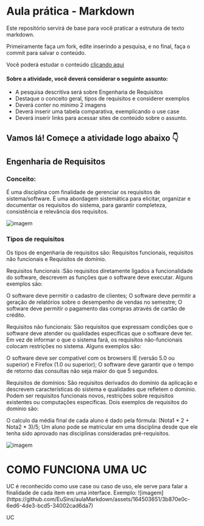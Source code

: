 # Aula prática - Markdown

Este repositório servirá de base para você praticar a estrutura de texto markdown. 

Primeiramente faça um fork, edite inserindo a pesquisa, e no final, faça o commit para salvar o conteúdo.

Você poderá estudar o conteúdo [clicando aqui](https://docs.pipz.com/central-de-ajuda/learning-center/guia-basico-de-markdown#open)

#### Sobre a atividade, você deverá considerar o seguinte assunto:

- A pesquisa descritiva será sobre Engenharia de Requisitos
- Destaque o conceito geral, tipos de requisitos e considerer exemplos
- Deverá conter no mínimo 2 imagens
- Deverá inserir uma tabela comparativa, exemplicando o use case
- Deverá inserir links para acessar sites de conteúdo sobre o assunto.


## Vamos lá! Começe a atividade logo abaixo 👇


## Engenharia de Requisitos

### Conceito:

É uma disciplina com finalidade de gerenciar os requisitos de sistema/software. É uma abordagem sistemática para elicitar, organizar e documentar os requisitos do sistema, para garantir completeza, consistência e relevância dos requisitos.

![imagem](https://arquivo.devmedia.com.br/artigos/Fabio_Gomes_Rocha/Engenharia_Requisitos/Engenharia_Requisitos_1.jpg)

### Tipos de requisitos

Os tipos de engenharia de requisitos são: Requisitos funcionais, requisitos não funcionais e Requisitos de domínio. 

Requisitos funcionais :São requisitos diretamente ligados a funcionalidade do software, descrevem as funções que o software deve executar. Alguns exemplos são:

O software deve permitir o cadastro de clientes;
O software deve permitir a geração de relatórios sobre o desempenho de vendas no semestre;
O software deve permitir o pagamento das compras através de cartão de crédito.

Requisitos não funcionais: São requisitos que expressam condições que o software deve atender ou qualidades específicas que o software deve ter. Em vez de informar o que o sistema fará, os requisitos não-funcionais colocam restrições no sistema. Alguns exemplos são:

O software deve ser compatível com os browsers IE (versão 5.0 ou superior) e Firefox (1.0 ou superior);
O software deve garantir que o tempo de retorno das consultas não seja maior do que 5 segundos.

Requisitos de domínios: São requisitos derivados do domínio da aplicação e descrevem características do sistema e qualidades que refletem o domínio. Podem ser requisitos funcionais novos, restrições sobre requisitos existentes ou computações específicas. Dois exemplos de requisitos do domínio são:

O calculo da média final de cada aluno é dado pela fórmula: (Nota1 * 2 + Nota2 * 3)/5;
Um aluno pode se matricular em uma disciplina desde que ele tenha sido aprovado nas disciplinas consideradas pré-requisitos.

![imagem](https://image2.slideserve.com/3840883/tipos-de-requisitos-l.jpg )

<h1>COMO FUNCIONA UMA UC</h1>
UC é reconhecido como use case ou caso de uso, ele serve para falar a finalidade de cada item em uma interface. Exemplo:
![imagem](https://github.com/EuSins/aulaMarkdown/assets/164503651/3b870e0c-6ed6-4de3-bcd5-34002cad6da7)

UC
